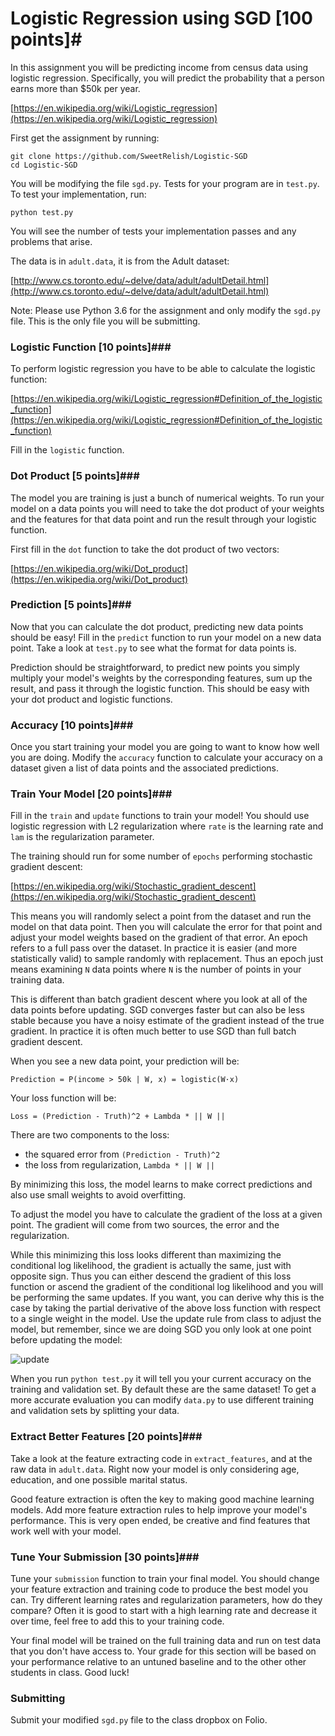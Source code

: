 # Logistic Regression using SGD [100 points]#

In this assignment you will be predicting income from census data using logistic regression. Specifically, you will predict the probability that a person earns more than $50k per year.

[https://en.wikipedia.org/wiki/Logistic_regression](https://en.wikipedia.org/wiki/Logistic_regression)

First get the assignment by running:
    
    git clone https://github.com/SweetRelish/Logistic-SGD
    cd Logistic-SGD

You will be modifying the file `sgd.py`. Tests for your program are in `test.py`. To test your implementation, run:

    python test.py

You will see the number of tests your implementation passes and any problems that arise.

The data is in `adult.data`, it is from the Adult dataset:

[http://www.cs.toronto.edu/~delve/data/adult/adultDetail.html](http://www.cs.toronto.edu/~delve/data/adult/adultDetail.html)

Note: Please use Python 3.6 for the assignment and only modify the `sgd.py` file. This is the only file you will be submitting.

### Logistic Function [10 points]###

To perform logistic regression you have to be able to calculate the logistic function:

[https://en.wikipedia.org/wiki/Logistic_regression#Definition_of_the_logistic_function](https://en.wikipedia.org/wiki/Logistic_regression#Definition_of_the_logistic_function)

Fill in the `logistic` function.

### Dot Product [5 points]###

The model you are training is just a bunch of numerical weights. To run your model on a data points you will need to take the dot product of your weights and the features for that data point and run the result through your logistic function.

First fill in the `dot` function to take the dot product of two vectors:

[https://en.wikipedia.org/wiki/Dot_product](https://en.wikipedia.org/wiki/Dot_product)

### Prediction [5 points]###

Now that you can calculate the dot product, predicting new data points should be easy! Fill in the `predict` function to run your model on a new data point. Take a look at `test.py` to see what the format for data points is.

Prediction should be straightforward, to predict new points you simply multiply your model's weights by the corresponding features, sum up the result, and pass it through the logistic function. This should be easy with your dot product and logistic functions.


### Accuracy [10 points]###

Once you start training your model you are going to want to know how well you are doing. Modify the `accuracy` function to calculate your accuracy on a dataset given a list of data points and the associated predictions.

### Train Your Model [20 points]###

Fill in the `train` and `update` functions to train your model! You should use logistic regression with L2 regularization where `rate` is the learning rate and `lam` is the regularization parameter.

The training should run for some number of `epochs` performing stochastic gradient descent:

[https://en.wikipedia.org/wiki/Stochastic_gradient_descent](https://en.wikipedia.org/wiki/Stochastic_gradient_descent)

This means you will randomly select a point from the dataset and run the model on that data point. Then you will calculate the error for that point and adjust your model weights based on the gradient of that error. An epoch refers to a full pass over the dataset. In practice it is easier (and more statistically valid) to sample randomly with replacement. Thus an epoch just means examining `N` data points where `N` is the number of points in your training data. 

This is different than batch gradient descent where you look at all of the data points before updating. SGD converges faster but can also be less stable because you have a noisy estimate of the gradient instead of the true gradient. In practice it is often much better to use SGD than full batch gradient descent.

When you see a new data point, your prediction will be:

    Prediction = P(income > 50k | W, x) = logistic(W·x)

Your loss function will be:

    Loss = (Prediction - Truth)^2 + Lambda * || W ||

There are two components to the loss:

- the squared error from `(Prediction - Truth)^2`
- the loss from regularization, `Lambda * || W ||`

By minimizing this loss, the model learns to make correct predictions and also use small weights to avoid overfitting.

To adjust the model you have to calculate the gradient of the loss at a given point. The gradient will come from two sources, the error and the regularization.

While this minimizing this loss looks different than maximizing the conditional log likelihood, the gradient is actually the same, just with opposite sign. Thus you can either descend the gradient of this loss function or ascend the gradient of the conditional log likelihood and you will be performing the same updates. If you want, you can derive why this is the case by taking the partial derivative of the above loss function with respect to a single weight in the model. Use the update rule from class to adjust the model, but remember, since we are doing SGD you only look at one point before updating the model:

![update](http://pjreddie.com/media/files/update.png)

When you run `python test.py` it will tell you your current accuracy on the training and validation set. By default these are the same dataset! To get a more accurate evaluation you can modify `data.py` to use different training and validation sets by splitting your data.

### Extract Better Features [20 points]###

Take a look at the feature extracting code in `extract_features`, and at the raw data in `adult.data`. Right now your model is only considering age, education, and one possible marital status.

Good feature extraction is often the key to making good machine learning models. Add more feature extraction rules to help improve your model's performance. This is very open ended, be creative and find features that work well with your model.


### Tune Your Submission [30 points]###

Tune your `submission` function to train your final model. You should change your feature extraction and training code to produce the best model you can. Try different learning rates and regularization parameters, how do they compare? Often it is good to start with a high learning rate and decrease it over time, feel free to add this to your training code.

Your final model will be trained on the full training data and run on test data that you don't have access to. Your grade for this section will be based on your performance relative to an untuned baseline and to the other other students in class. Good luck!

### Submitting ###

Submit your modified `sgd.py` file to the class dropbox on Folio.




